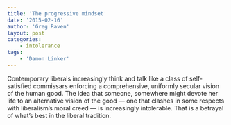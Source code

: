 ```yaml
---
title: 'The progressive mindset'
date: '2015-02-16'
author: 'Greg Raven'
layout: post
categories:
    - intolerance
tags:
    - 'Damon Linker'
---
```


Contemporary liberals increasingly think and talk like a class of self-satisfied commissars enforcing a comprehensive, uniformly secular vision of the human good. The idea that someone, somewhere might devote her life to an alternative vision of the good — one that clashes in some respects with liberalism’s moral creed — is increasingly intolerable. That is a betrayal of what’s best in the liberal tradition.